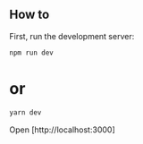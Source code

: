 ## How to

First, run the development server:

```bash
npm run dev
```

# or

```bash
yarn dev
```

Open [http://localhost:3000]
